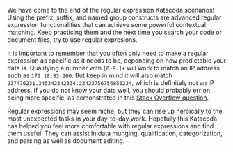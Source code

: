 We have come to the end of the regular expression Katacoda scenarios! Using the prefix, suffix, and named group constructs are advanced regular expression functionalities that can achieve some powerful contextual matching. Keep practicing them and the next time you search your code or document files, try to use regular expresions.

It is important to remember that you often only need to make a regular expression as specific as it needs to be, depending on how predictable your data is. Qualifying a number with `[0-9.]+` will work to match an IP address such as `172.18.83.200`. But keep in mind it will also match `237476231.345342342334.23423756756856234`, which is definitely not an IP address. If you do not know your data well, you should probably err on being more specific, as demonstrated in this [Stack Overflow question](https://stackoverflow.com/questions/5284147/validating-ipv4-addresses-with-regexp).

Regular expressions may seem niche, but they can rise up heroically to the most unexpected tasks in your day-to-day work. Hopefully this Katacoda has helped you feel more comfortable with regular expressions and find them useful. They can assist in data munging, qualification, categorization, and parsing as well as document editing.